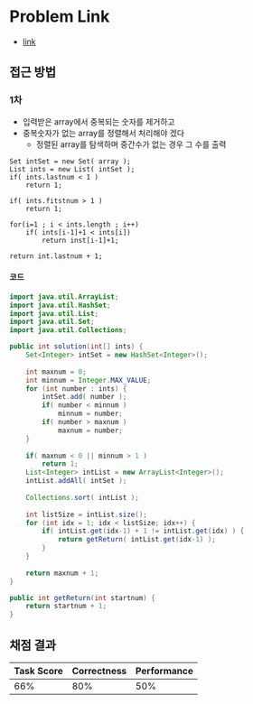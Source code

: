 # Problem Link
- [link](https://app.codility.com/programmers/lessons/4-counting_elements/missing_integer/)

## 접근 방법
### 1차
- 입력받은 array에서 중복되는 숫자를 제거하고
- 중복숫자가 없는 array를 정렬해서 처리해야 겠다
	- 정렬된 array를 탐색하며 중간수가 없는 경우 그 수를 출력
```sudo
Set intSet = new Set( array );
List ints = new List( intSet );
if( ints.lastnum < 1 )
	return 1;

if( ints.fitstnum > 1 )
	return 1;
	
for(i=1 ; i < ints.length ; i++)
	if( ints[i-1]+1 < ints[i])
		return inst[i-1]+1;

return int.lastnum + 1;
```

#### 코드
```java
import java.util.ArrayList;
import java.util.HashSet;
import java.util.List;
import java.util.Set;
import java.util.Collections;

public int solution(int[] ints) {
	Set<Integer> intSet = new HashSet<Integer>();
	
	int maxnum = 0;
	int minnum = Integer.MAX_VALUE;
	for (int number : ints) {
		intSet.add( number );
		if( number < minnum )
			minnum = number;
		if( number > maxnum )
			maxnum = number;
	}
	
	if( maxnum < 0 || minnum > 1 )
		return 1;
	List<Integer> intList = new ArrayList<Integer>();
	intList.addAll( intSet );
	
	Collections.sort( intList );
	
	int listSize = intList.size();
	for (int idx = 1; idx < listSize; idx++) {
		if( intList.get(idx-1) + 1 != intList.get(idx) ) {
			return getReturn( intList.get(idx-1) );
		}
	}
	
	return maxnum + 1;
}

public int getReturn(int startnum) {
	return startnum + 1;
}
```

## 채점 결과
| Task Score | Correctness | Performance | 
| ------------ | ------------- | ------------- |
| 66% | 80% | 50% |